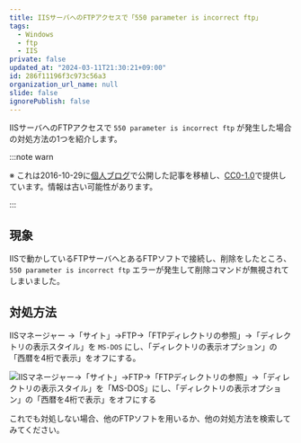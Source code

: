 ```yaml
---
title: IISサーバへのFTPアクセスで「550 parameter is incorrect ftp」
tags:
  - Windows
  - ftp
  - IIS
private: false
updated_at: "2024-03-11T21:30:21+09:00"
id: 286f11196f3c973c56a3
organization_url_name: null
slide: false
ignorePublish: false
---
```


IISサーバへのFTPアクセスで `550 parameter is incorrect ftp` が発生した場合の対処方法の1つを紹介します。

:::note warn

※ これは2016-10-29に[個人ブログ](https://bicstone.me)で公開した記事を移植し、[CC0-1.0](https://creativecommons.org/publicdomain/zero/1.0/deed.ja)で提供しています。情報は古い可能性があります。

:::

## 現象

IISで動かしているFTPサーバへとあるFTPソフトで接続し、削除をしたところ、 `550 parameter is incorrect ftp` エラーが発生して削除コマンドが無視されてしまいました。

## 対処方法

IISマネージャー →「サイト」→FTP→「FTPディレクトリの参照」→「ディレクトリの表示スタイル」を `MS-DOS` にし、「ディレクトリの表示オプション」の「西暦を4桁で表示」をオフにする。

![IISマネージャー→「サイト」→FTP→「FTPディレクトリの参照」→「ディレクトリの表示スタイル」を「MS-DOS」にし、「ディレクトリの表示オプション」の「西暦を4桁で表示」をオフにする](https://qiita-image-store.s3.ap-northeast-1.amazonaws.com/0/684999/c3a89d18-87e7-dfc0-c5ef-1f1bd6ddb278.png)

これでも対処しない場合、他のFTPソフトを用いるか、他の対処方法を検索してみてください。
